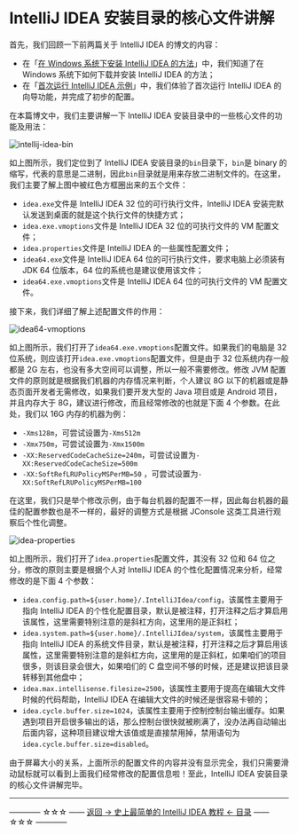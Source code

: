 # IntelliJ IDEA 安装目录的核心文件讲解

首先，我们回顾一下前两篇关于 IntelliJ IDEA 的博文的内容：

 - 在「[在 Windows 系统下安装 IntelliJ IDEA  的方法](https://github.com/guobinhit/intellij-idea-tutorial/blob/master/articles/basic-course/install-intellij-idea-on-windows.md)」中，我们知道了在 Windows 系统下如何下载并安装 IntelliJ IDEA 的方法；
 - 在「[首次运行 IntelliJ IDEA  示例](https://github.com/guobinhit/intellij-idea-tutorial/blob/master/articles/basic-course/first-run-idea.md)」中，我们体验了首次运行 IntelliJ IDEA 的向导功能，并完成了初步的配置。

在本篇博文中，我们主要讲解一下 IntelliJ IDEA 安装目录中的一些核心文件的功能及用法：

![intellij-idea-bin](https://github.com/guobinhit/intellij-idea-tutorial/tree/master/images/basic-course/core-file-talk/intellij-idea-bin.png)

如上图所示，我们定位到了 IntelliJ IDEA 安装目录的`bin`目录下，`bin`是 binary 的缩写，代表的意思是二进制，因此`bin`目录就是用来存放二进制文件的。在这里，我们主要了解上图中被红色方框圈出来的五个文件：

 - `idea.exe`文件是 IntelliJ IDEA 32 位的可行执行文件，IntelliJ IDEA  安装完默认发送到桌面的就是这个执行文件的快捷方式；
 - `idea.exe.vmoptions`文件是 IntelliJ IDEA 32 位的可执行文件的 VM 配置文件；
 - `idea.properties`文件是 IntelliJ IDEA 的一些属性配置文件；
 - `idea64.exe`文件是 IntelliJ IDEA 64 位的可行执行文件，要求电脑上必须装有 JDK 64 位版本，64 位的系统也是建议使用该文件；
 - `idea64.exe.vmoptions`文件是 IntelliJ IDEA 64 位的可执行文件的 VM 配置文件。

接下来，我们详细了解上述配置文件的作用：

![idea64-vmoptions](https://github.com/guobinhit/intellij-idea-tutorial/tree/master/images/basic-course/core-file-talk/idea64-vmoptions.png)

如上图所示，我们打开了`idea64.exe.vmoptions`配置文件。如果我们的电脑是 32 位系统，则应该打开`idea.exe.vmoptions`配置文件，但是由于 32 位系统内存一般都是 2G 左右，也没有多大空间可以调整，所以一般不需要修改。修改 JVM 配置文件的原则就是根据我们机器的内存情况来判断，个人建议 8G 以下的机器或是静态页面开发者无需修改，如果我们要开发大型的 Java 项目或是 Android 项目，并且内存大于 8G，建议进行修改，而且经常修改的也就是下面 4 个参数。在此处，我们以 16G 内存的机器为例：

 - `-Xms128m`，可尝试设置为`-Xms512m`
 - `-Xmx750m`，可尝试设置为`-Xmx1500m`
 - `-XX:ReservedCodeCacheSize=240m`，可尝试设置为`-XX:ReservedCodeCacheSize=500m`
 - `-XX:SoftRefLRUPolicyMSPerMB=50` ，可尝试设置为`-XX:SoftRefLRUPolicyMSPerMB=100`


在这里，我们只是举个修改示例，由于每台机器的配置不一样，因此每台机器的最佳的配置参数也是不一样的，最好的调整方式是根据 JConsole 这类工具进行观察后个性化调整。

![idea-properties](https://github.com/guobinhit/intellij-idea-tutorial/tree/master/images/basic-course/core-file-talk/idea-properties.png)

如上图所示，我们打开了`idea.properties`配置文件，其没有 32 位和 64 位之分，修改的原则主要是根据个人对 IntelliJ IDEA 的个性化配置情况来分析，经常修改的是下面 4 个参数：

 - `idea.config.path=${user.home}/.IntelliJIdea/config`，该属性主要用于指向 IntelliJ IDEA 的个性化配置目录，默认是被注释，打开注释之后才算启用该属性，这里需要特别注意的是斜杠方向，这里用的是正斜杠；
 - `idea.system.path=${user.home}/.IntelliJIdea/system`，该属性主要用于指向 IntelliJ IDEA 的系统文件目录，默认是被注释，打开注释之后才算启用该属性，这里需要特别注意的是斜杠方向，这里用的是正斜杠，如果咱们的项目很多，则该目录会很大，如果咱们的 C 盘空间不够的时候，还是建议把该目录转移到其他盘中；
 - `idea.max.intellisense.filesize=2500`，该属性主要用于提高在编辑大文件时候的代码帮助，IntelliJ IDEA 在编辑大文件的时候还是很容易卡顿的；
 - `idea.cycle.buffer.size=1024`，该属性主要用于控制控制台输出缓存。如果遇到项目开启很多输出的话，那么控制台很快就被刷满了，没办法再自动输出后面内容，这种项目建议增大该值或是直接禁用掉，禁用语句为 `idea.cycle.buffer.size=disabled`。

由于屏幕大小的关系，上面所示的配置文件的内容并没有显示完全，我们只需要滑动鼠标就可以看到上面我们经常修改的配置信息啦！至此，IntelliJ IDEA 安装目录的核心文件讲解完毕。


----------
———— ☆☆☆ —— [返回 -> 史上最简单的 IntelliJ IDEA 教程 <- 目录](https://github.com/guobinhit/intellij-idea-tutorial/blob/master/README.md) —— ☆☆☆ ————
